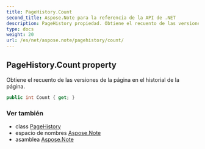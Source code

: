 ```yaml
---
title: PageHistory.Count
second_title: Aspose.Note para la referencia de la API de .NET
description: PageHistory propiedad. Obtiene el recuento de las versiones de la página en el historial de la página.
type: docs
weight: 20
url: /es/net/aspose.note/pagehistory/count/
---
```

## PageHistory.Count property

Obtiene el recuento de las versiones de la página en el historial de la página.

```csharp
public int Count { get; }
```

### Ver también

* class [PageHistory](../)
* espacio de nombres [Aspose.Note](../../pagehistory/)
* asamblea [Aspose.Note](../../../)


